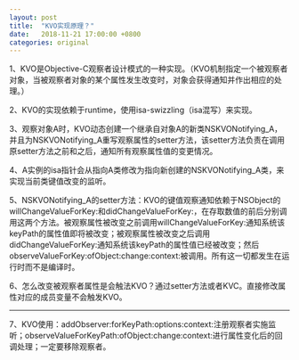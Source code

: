 ```yaml
---
layout: post
title:  "KVO实现原理？"
date:   2018-11-21 17:00:00 +0800
categories: original
---
```


1、KVO是Objective-C观察者设计模式的一种实现。（KVO机制指定一个被观察者对象，当被观察者对象的某个属性发生改变时，对象会获得通知并作出相应的处理。）

2、KVO的实现依赖于runtime，使用isa-swizzling（isa混写）来实现。

3、观察对象A时，KVO动态创建一个继承自对象A的新类NSKVONotifying_A，并且为NSKVONotifying_A重写观察属性的setter方法，该setter方法负责在调用原setter方法之前和之后，通知所有观察属性值的变更情况。

4、A实例的isa指针会从指向A类修改为指向新创建的NSKVONotifying_A类，来实现当前类键值改变的监听。

5、NSKVONotifying_A的setter方法：KVO的键值观察通知依赖于NSObject的willChangeValueForKey:和didChangeValueForKey:，在存取数值的前后分别调用这两个方法。被观察属性被改变之前调用willChangeValueForKey:通知系统该keyPath的属性值即将被改变；被观察属性被改变之后调用didChangeValueForKey:通知系统该keyPath的属性值已经被改变；然后observeValueForKey:ofObject:change:context:被调用。所有这一切都发生在运行时而不是编译时。

6、怎么改变被观察者属性是会触法KVO？通过setter方法或者KVC。直接修改属性对应的成员变量不会触发KVO。

------

7、KVO使用：addObserver:forKeyPath:options:context:注册观察者实施监听；observeValueForKeyPath:ofObject:change:context:进行属性变化后的回调处理；一定要移除观察者。